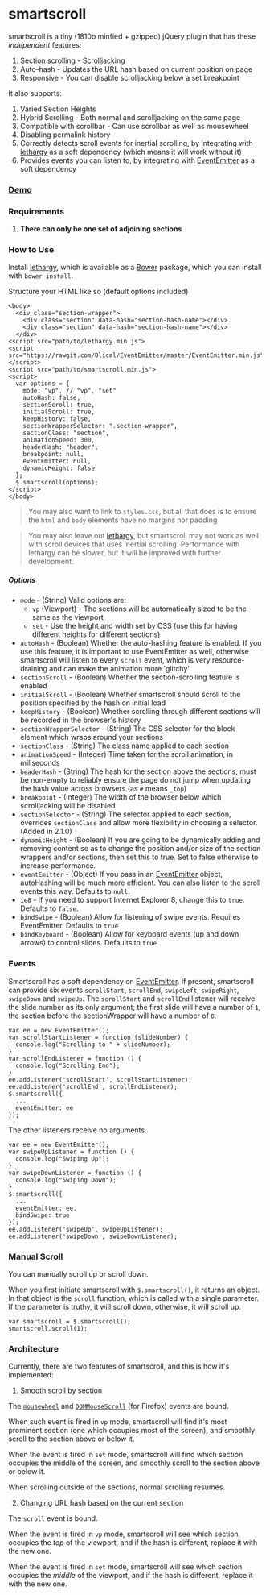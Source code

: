 # smartscroll

smartscroll is a tiny (1810b minfied + gzipped) jQuery plugin that has these *independent* features:

1. Section scrolling - Scrolljacking
2. Auto-hash - Updates the URL hash based on current position on page
3. Responsive - You can disable scrolljacking below a set breakpoint

It also supports:

1. Varied Section Heights
2. Hybrid Scrolling - Both normal and scrolljacking on the same page
3. Compatible with scrollbar - Can use scrollbar as well as mousewheel
4. Disabling permalink history
5. Correctly detects scroll events for inertial scrolling, by integrating with [lethargy](https://github.com/d4nyll/lethargy) as a soft dependency (which means it will work without it)
6. Provides events you can listen to, by integrating with [EventEmitter](https://github.com/Olical/EventEmitter) as a soft dependency

### [Demo](//d4nyll.github.io/smartscroll/)

### Requirements

1. **There can only be one set of adjoining sections**

### How to Use

Install [lethargy](https://github.com/d4nyll/lethargy), which is available as a [Bower](http://bower.io/) package, which you can install with `bower install`.

Structure your HTML like so (default options included)

    <body>
      <div class="section-wrapper">
        <div class="section" data-hash="section-hash-name"></div>
        <div class="section" data-hash="section-hash-name"></div>
      </div>
    <script src="path/to/lethargy.min.js">
    <script src="https://rawgit.com/Olical/EventEmitter/master/EventEmitter.min.js"></script>
    <script src="path/to/smartscroll.min.js">
    <script>
      var options = {
        mode: "vp", // "vp", "set"
        autoHash: false,
        sectionScroll: true,
        initialScroll: true,
        keepHistory: false,
        sectionWrapperSelector: ".section-wrapper",
        sectionClass: "section",
        animationSpeed: 300,
        headerHash: "header",
        breakpoint: null,
        eventEmitter: null,
        dynamicHeight: false
      };
      $.smartscroll(options);
    </script>
    </body>

> You may also want to link to `styles.css`, but all that does is to ensure the `html` and `body` elements have no margins nor padding

> You may also leave out [lethargy](https://github.com/d4nyll/lethargy), but smartscroll may not work as well with scroll devices that uses inertial scrolling. Performance with lethargy can be slower, but it will be improved with further development.

##### Options

* `mode` - (String) Valid options are:
  * `vp` (Viewport) - The sections will be automatically sized to be the same as the viewport
  * `set` - Use the height and width set by CSS (use this for having different heights for different sections)
* `autoHash` - (Boolean) Whether the auto-hashing feature is enabled. If you use this feature, it is important to use EventEmitter as well, otherwise smartscroll will listen to every `scroll` event, which is very resource-draining and can make the animation more 'glitchy'
* `sectionScroll` - (Boolean) Whether the section-scrolling feature is enabled
* `initialScroll` - (Boolean) Whether smartscroll should scroll to the position specified by the hash on initial load
* `keepHistory` - (Boolean) Whether scrolling through different sections will be recorded in the browser's history
* `sectionWrapperSelector` - (String) The CSS selector for the block element which wraps around your sections
* `sectionClass` - (String) The class name applied to each section
* `animationSpeed` - (Integer) Time taken for the scroll animation, in miliseconds
* `headerHash` - (String) The hash for the section above the sections, must be non-empty to reliably ensure the page do not jump when updating the hash value across browsers (as `#` means `_top`)
* `breakpoint` - (Integer) The width of the browser below which scrolljacking will be disabled
* `sectionSelector` - (String) The selector applied to each section, overrides `sectionClass` and allow more flexibility in choosing a selector. (Added in 2.1.0)
* `dynamicHeight` - (Boolean) If you are going to be dynamically adding and removing content so as to change the position and/or size of the section wrappers and/or sections, then set this to true. Set to false otherwise to increase performance.
* `eventEmitter` - (Object) If you pass in an [EventEmitter](https://github.com/Olical/EventEmitter) object, autoHashing will be much more efficient. You can also listen to the scroll events this way. Defaults to `null`.
* `ie8` - If you need to support Internet Explorer 8, change this to `true`. Defaults to `false`.
* `bindSwipe` - (Boolean) Allow for listening of swipe events. Requires EventEmitter. Defaults to `true`
* `bindKeyboard` - (Boolean) Allow for keyboard events (up and down arrows) to control slides. Defaults to `true`

### Events

Smartscroll has a soft dependency on [EventEmitter](https://github.com/Olical/EventEmitter). If present, smartscroll can provide six events `scrollStart`, `scrollEnd`, `swipeLeft`, `swipeRight`, `swipeDown` and `swipeUp`. The `scrollStart` and `scrollEnd` listener will receive the slide number as its only argument; the first slide will have a number of `1`, the section before the sectionWrapper will have a number of `0`.

    var ee = new EventEmitter();
    var scrollStartListener = function (slideNumber) {
      console.log("Scrolling to " + slideNumber);
    }
    var scrollEndListener = function () {
      console.log("Scrolling End");
    }
    ee.addListener('scrollStart', scrollStartListener);
    ee.addListener('scrollEnd', scrollEndListener);
    $.smartscroll({
      ...
      eventEmitter: ee
    });

The other listeners receive no arguments.

    var ee = new EventEmitter();
    var swipeUpListener = function () {
      console.log("Swiping Up");
    }
    var swipeDownListener = function () {
      console.log("Swiping Down");
    }
    $.smartscroll({
      ...
      eventEmitter: ee,
      bindSwipe: true
    });
    ee.addListener('swipeUp', swipeUpListener);
    ee.addListener('swipeDown', swipeDownListener);

### Manual Scroll

You can manually scroll up or scroll down.

When you first initiate smartscroll with `$.smartscroll()`, it returns an  object. In that object is the `scroll` function, which is called with a single parameter. If the parameter is truthy, it will scroll down, otherwise, it will scroll up.

    var smartscroll = $.smartscroll();
    smartscroll.scroll(1);

### Architecture

Currently, there are two features of smartscroll, and this is how it's implemented:

1. Smooth scroll by section

  The [`mousewheel`](https://developer.mozilla.org/en-US/docs/Web/Events/mousewheel)  and [`DOMMouseScroll`](https://developer.mozilla.org/en-US/docs/Web/Events/DOMMouseScroll) (for Firefox) events are bound.

  When such event is fired in `vp` mode, smartscroll will find it's most prominent section (one which occupies most of the screen), and smoothly scroll to the section above or below it.

  When the event is fired in `set` mode, smartscroll will find which section occupies the middle of the screen, and smoothly scroll to the section above or below it.

  When scrolling outside of the sections, normal scrolling resumes.
  
2. Changing URL hash based on the current section

  The `scroll` event is bound.

  When the event is fired in `vp` mode, smartscroll will see which section occupies the *top* of the viewport, and if the hash is different, replace it with the new one.

  When the event is fired in `set` mode, smartscroll will see which section occupies the *middle* of the viewport, and if the hash is different, replace it with the new one.
